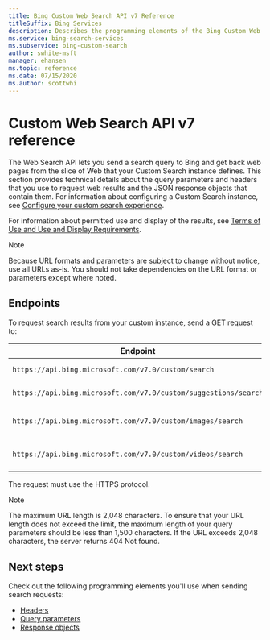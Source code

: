 ```yaml
---
title: Bing Custom Web Search API v7 Reference
titleSuffix: Bing Services
description: Describes the programming elements of the Bing Custom Web Search API.
ms.service: bing-search-services
ms.subservice: bing-custom-search
author: swhite-msft
manager: ehansen
ms.topic: reference
ms.date: 07/15/2020
ms.author: scottwhi
---
```


# Custom Web Search API v7 reference

The Web Search API lets you send a search query to Bing and get back web pages from the slice of Web that your Custom Search instance defines. This section provides technical details about the query parameters and headers that you use to request web results and the JSON response objects that contain them. For information about configuring a Custom Search instance, see [Configure your custom search experience](../overview.md). 
  
For information about permitted use and display of the results, see [Terms of Use and Use and Display Requirements](https://aka.ms/BingAPIsLegal).

> [!NOTE]
> Because URL formats and parameters are subject to change without notice, use all URLs as-is. You should not take dependencies on the URL format or parameters except where noted.
  
## Endpoints 
 
To request search results from your custom instance, send a GET request to:  
  
|Endpoint|Service
|-|-
|`https://api.bing.microsoft.com/v7.0/custom/search`|Custom Web Search
|`https://api.bing.microsoft.com/v7.0/custom/suggestions/search`|Custom Autosuggest
|`https://api.bing.microsoft.com/v7.0/custom/images/search`|Custom Image Search
|`https://api.bing.microsoft.com/v7.0/custom/videos/search`|Custom Video Search

The request must use the HTTPS protocol. 


> [!NOTE]
> The maximum URL length is 2,048 characters. To ensure that your URL length does not exceed the limit, the maximum length of your query parameters should be less than 1,500 characters. If the URL exceeds 2,048 characters, the server returns 404 Not found.  
  
## Next steps

Check out the following programming elements you'll use when sending search requests:

- [Headers](headers.md)
- [Query parameters](query-parameters.md)
- [Response objects](response-objects.md)
